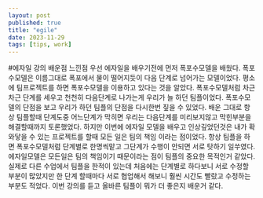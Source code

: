 ```yaml
---
layout: post
published: true
title: "egile"
date: 2023-11-29
tags: [tips, work]
---
```


#에자일 강의 배운점 느낀점
우선 에자일을 배우기전에 먼저 폭포수모델을 배웠다. 폭포수모델은 이름그대로 폭포에서 물이 떨어지듯이 다음 단계로 넘어가는 모델이었다. 평소에 팀프로젝트를 하면 폭포수모델을 이용하고 있다는 것을 알았다. 폭포수모델처럼 차근차근 단계를 세우고 천천히 다음단계로 나가는게 우리가 늘 하던 팀플이었다. 폭포수모델의 단점을 보고 우리가 하던 팀플의 단점을 다시한번 짚을 수 있었다. 배운 그대로 항상 팀플할때 단계도중 어느단계가 막히면 우리는 다음단계를 미리보지않고 막힌부분을 해결할때까지 토론했었다. 하지만 이번에 에자일 모델을 배우고 인상깊었던것은 내가 확 와닿을 수 있는 프로젝트를 할때 모든 일은 팀의 책임 이라는 점이었다. 항상 팀플을 하면 폭포수모델처럼 단계별로 한명씩맡고 그단계가 수행이 안되면 서로 탓하기 일쑤였다. 에자일모델은 모든일은 팀의 책임이기 때문이라는 점이 팀플의 중요한 목적인거 같았다. 실제로 다른 수업에서 팀플을 한적이 있는데 처음에는 단계별로 하다보니 서로 수정할 부분이 많았지만 한 단계 할때마다 서로 협업해서 해보니 훨씬 시간도 빨랐고 수정하는 부분도 적었다. 이번 강의를 듣고 올바른 팀플이 뭐가 더 좋은지 배운거 같다.
